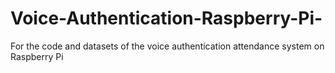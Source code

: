 # Voice-Authentication-Raspberry-Pi-
For the code and datasets of the voice authentication attendance system on Raspberry Pi
